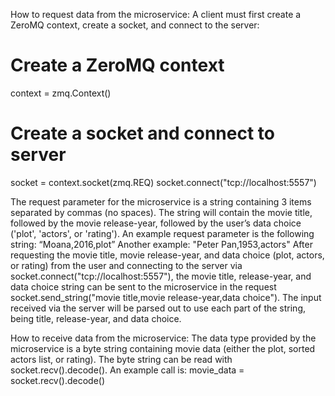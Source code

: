 How to request data from the microservice:
A client must first create a ZeroMQ context, create a socket, and connect to the server:
# Create a ZeroMQ context
context = zmq.Context()

# Create a socket and connect to server
socket = context.socket(zmq.REQ)
socket.connect("tcp://localhost:5557")  

The request parameter for the microservice is a string containing 3 items separated by commas (no spaces). The string will contain the movie title, followed by the movie release-year, followed by the user’s data choice ('plot', 'actors', or 'rating'). An example request parameter is the following string:
“Moana,2016,plot”
Another example:
"Peter Pan,1953,actors"
After requesting the movie title, movie release-year, and data choice (plot, actors, or rating) from the user and connecting to the server via socket.connect("tcp://localhost:5557"), the movie title, release-year, and data choice string can be sent to the microservice in the request socket.send_string("movie title,movie release-year,data choice"). 
The input received via the server will be parsed out to use each part of the string, being title, release-year, and data choice.

How to receive data from the microservice:
The data type provided by the microservice is a byte string containing movie data (either the plot, sorted actors list, or rating). The byte string can be read with socket.recv().decode(). An example call is:
movie_data = socket.recv().decode()
